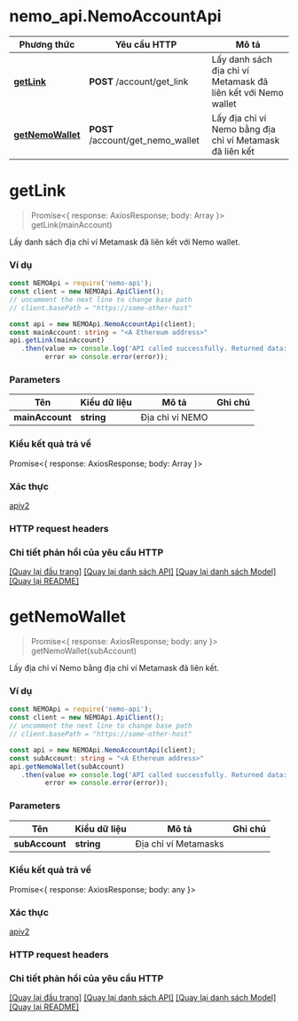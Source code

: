 # nemo_api.NemoAccountApi

| Phương thức   | Yêu cầu HTTP     | Mô tả |
------------- | ------------- | -------------
[**getLink**](NemoAccountApi.md#getlink) | **POST** /account/get_link | Lấy danh sách địa chỉ ví Metamask đã liên kết với Nemo wallet
[**getNemoWallet**](NemoAccountApi.md#getnemowallet) | **POST** /account/get_nemo_wallet | Lấy địa chỉ ví Nemo bằng địa chỉ ví Metamask đã liên kết

# **getLink**
> Promise<{ response: AxiosResponse; body: Array<string> }> getLink(mainAccount)

Lấy danh sách địa chỉ ví Metamask đã liên kết với Nemo wallet.

### Ví dụ

```typescript
const NEMOApi = require('nemo-api');
const client = new NEMOApi.ApiClient();
// uncomment the next line to change base path
// client.basePath = "https://some-other-host"

const api = new NEMOApi.NemoAccountApi(client);
const mainAccount: string = "<A Ethereum address>"
api.getLink(mainAccount)
   .then(value => console.log('API called successfully. Returned data: ', value.body),
         error => console.error(error));
```

### Parameters

| Tên | Kiểu dữ liệu | Mô tả | Ghi chú |
------------- | ------------- | ------------- | -------------
 **mainAccount** | **string**| Địa chỉ ví NEMO | 

### Kiểu kết quả trả về

Promise<{ response: AxiosResponse; body: Array<string> }>

### Xác thực

[apiv2](./README.md#apiv2)

### HTTP request headers

### Chi tiết phản hồi của yêu cầu HTTP

[[Quay lại đầu trang]](#) [[Quay lại danh sách API]](./README.md#tài-liệu-về-api-endpoints) [[Quay lại danh sách Model]](./README.md#tài-liệu-về-models) [[Quay lại README]](./README.md)

# **getNemoWallet**
> Promise<{ response: AxiosResponse; body: any }> getNemoWallet(subAccount)

Lấy địa chỉ ví Nemo bằng địa chỉ ví Metamask đã liên kết.

### Ví dụ

```typescript
const NEMOApi = require('nemo-api');
const client = new NEMOApi.ApiClient();
// uncomment the next line to change base path
// client.basePath = "https://some-other-host"

const api = new NEMOApi.NemoAccountApi(client);
const subAccount: string = "<A Ethereum address>"
api.getNemoWallet(subAccount)
   .then(value => console.log('API called successfully. Returned data: ', value.body),
         error => console.error(error));
```

### Parameters

| Tên | Kiểu dữ liệu | Mô tả | Ghi chú |
------------- | ------------- | ------------- | -------------
 **subAccount** | **string**| Địa chỉ ví Metamasks | 

### Kiểu kết quả trả về

Promise<{ response: AxiosResponse; body: any }>

### Xác thực

[apiv2](./README.md#apiv2)

### HTTP request headers

### Chi tiết phản hồi của yêu cầu HTTP

[[Quay lại đầu trang]](#) [[Quay lại danh sách API]](./README.md#tài-liệu-về-api-endpoints) [[Quay lại danh sách Model]](./README.md#tài-liệu-về-models) [[Quay lại README]](./README.md)